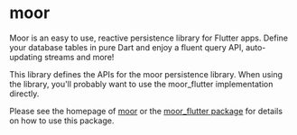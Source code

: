 # moor

Moor is an easy to use, reactive persistence library for Flutter apps. 
Define your database tables in pure Dart and enjoy a fluent query API,
auto-updating streams and more!

This library defines the APIs for the moor persistence library. When using the library,
you'll probably want to use the moor_flutter implementation directly.

Please see the homepage of [moor](https://github.com/simolus3/moor) or
the [moor_flutter package](https://pub.dartlang.org/packages/moor_flutter) for details
on how to use this package.